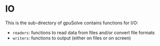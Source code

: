 # IO

This is the sub-directory of gpuSolve contains functions for I/O:

* `readers`: functions to read data from files and/or convert file formats
* `writers`: functions to output (either on files or on screen)


